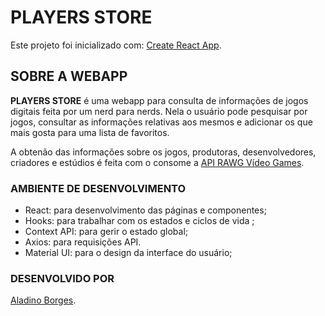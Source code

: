# PLAYERS STORE

Este projeto foi inicializado com: [Create React App](https://github.com/facebook/create-react-app).

## SOBRE A WEBAPP

**PLAYERS STORE** é uma webapp para consulta de informações de jogos digitais feita por um nerd para nerds. Nela o usuário pode pesquisar por jogos, consultar as informações relativas aos mesmos e adicionar os que mais gosta para uma lista de favoritos.

A obtenão das informações sobre os jogos, produtoras, desenvolvedores, criadores e estúdios é feita com o consome a [API RAWG Vídeo Games](https://api.rawg.io/docs).

### AMBIENTE DE DESENVOLVIMENTO

- React: para desenvolvimento das páginas e componentes;
- Hooks: para trabalhar com os estados e ciclos de vida ;
- Context API: para gerir o estado global;
- Axios: para requisições API.
- Material UI: para o design da interface do usuário;

### DESENVOLVIDO POR

[Aladino Borges](https://www.linkedin.com/in/aladinoborges).
